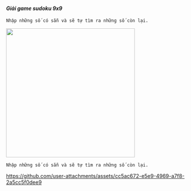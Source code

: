 #### _Giải game sudoku 9x9_

`Nhập những số có sẵn và sẽ tự tìm ra những số còn lại.`

<img src = "https://user-images.githubusercontent.com/93191061/172111311-eedc8eb7-32ef-4f93-942a-c91e821df1ee.png" width = "350">

`Nhập những số có sẵn và sẽ tự tìm ra những số còn lại.`

https://github.com/user-attachments/assets/cc5ac672-e5e9-4969-a7f8-2a5cc5f0dee9

